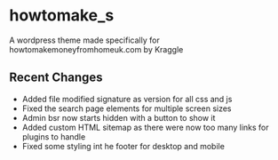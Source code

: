 # howtomake_s

 A wordpress theme made specifically for howtomakemoneyfromhomeuk.com by Kraggle

## Recent Changes

- Added file modified signature as version for all css and js
- Fixed the search page elements for multiple screen sizes
- Admin bsr now starts hidden with a button to show it
- Added custom HTML sitemap as there were now too many links for plugins to handle
- Fixed some styling int he footer for desktop and mobile
